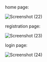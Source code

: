 home page:

![Screenshot (22)](https://github.com/user-attachments/assets/d2069082-4a41-40fe-a753-8f7b38892500)


registration page:


![Screenshot (23)](https://github.com/user-attachments/assets/b0a5d7ac-1676-4e3f-9c68-494c1b22c04e)

login page:

![Screenshot (24)](https://github.com/user-attachments/assets/7d42ef49-19cb-4144-912f-28ab85788046)
